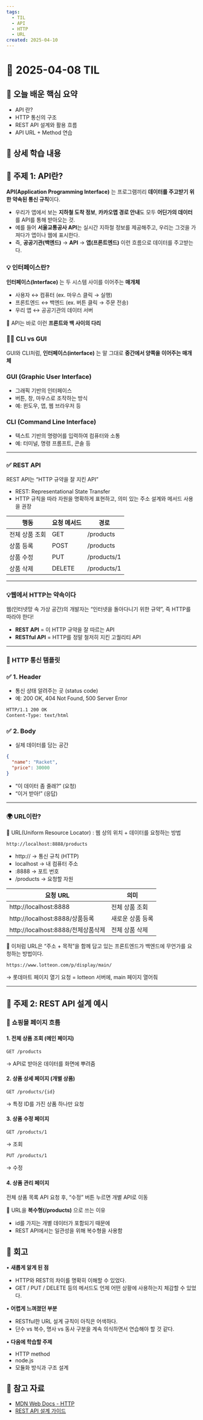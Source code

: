 ```yaml
---
tags:
  - TIL
  - API
  - HTTP
  - URL
created: 2025-04-10
---
```


# 📘 2025-04-08 TIL


## 📌 오늘 배운 핵심 요약

- API 란?
- HTTP 통신의 구조
- REST API 설계와 활용 흐름
- API URL + Method 연습

## 🧠 상세 학습 내용

## 📍 주제 1: API란?

**API(Application Programming Interface)** 는 
프로그램끼리 **데이터를 주고받기 위한 약속된 통신 규칙**이다.

- 우리가 앱에서 보는 **지하철 도착 정보**, **카카오맵 경로 안내**도 모두 **어딘가의 데이터**를 API를 통해 받아오는 것. 
- 예를 들어 **서울교통공사 API**는 실시간 지하철 정보를 제공해주고, 우리는 그것을 가져다가 앱이나 웹에 표시한다.
- 즉, **공공기관(백엔드)** → **API** → **앱(프론트엔드)** 이런 흐름으로 데이터를 주고받는다. 


### 💡 인터페이스란?

 **인터페이스(Interface)** 는 두 시스템 사이를 이어주는 **매개체**
- 사용자 ↔ 컴퓨터 (ex. 마우스 클릭 → 실행)
- 프론트엔드 ↔ 백엔드 (ex. 버튼 클릭 → 주문 전송)
- 우리 앱 ↔ 공공기관의 데이터 서버

📍 API는 바로 이런 **프론트와 백 사이의 다리**

### 🧑‍💻 CLI vs GUI

GUI와 CLI처럼, **인터페이스(interface)** 는 말 그대로 **중간에서 양쪽을 이어주는 매개체**
### GUI (Graphic User Interface)
- 그래픽 기반의 인터페이스
- 버튼, 창, 마우스로 조작하는 방식
- 예: 윈도우, 앱, 웹 브라우저 등
### CLI (Command Line Interface)
- 텍스트 기반의 명령어를 입력하여 컴퓨터와 소통
- 예: 터미널, 명령 프롬프트, 콘솔 등


---
### ✅ REST API
REST API는 “HTTP 규약을 잘 지킨 API”

- REST: Representational State Transfer
- HTTP 규칙을 따라 자원을 명확하게 표현하고, 의미 있는 주소 설계와 메서드 사용을 권장

| 행동       | 요청 메서드 | 경로          |
| -------- | ------ | ----------- |
| 전체 상품 조회 | GET    | /products   |
| 상품 등록    | POST   | /products   |
| 상품 수정    | PUT    | /products/1 |
| 상품 삭제    | DELETE | /products/1 |

---
### 💡웹에서 HTTP는 약속이다

웹(인터넷망 속 가상 공간)의 개발자는 “인터넷을 돌아다니기 위한 규약”, 즉 HTTP를 따라야 한다!
- **REST API** = 이 HTTP 규약을 잘 따르는 API
- **RESTful API** = HTTP를 정말 철저히 지킨 고퀄리티 API

---

### 🧾 HTTP 통신 템플릿

### **✅ 1. Header**

- 통신 상태 알려주는 곳 (status code)
- 예: 200 OK, 404 Not Found, 500 Server Error
```bash
HTTP/1.1 200 OK
Content-Type: text/html
```

### **✅ 2. Body**

- 실제 데이터를 담는 공간
```json
{
  "name": "Racket",
  "price": 30000
}
```
- “이 데이터 좀 줄래?” (요청)
- “이거 받아!” (응답)

---
### 🌍 URL이란?

📌 URL(Uniform Resource Locator)
: 웹 상의 위치 + 데이터를 요청하는 방법
```
http://localhost:8888/products
```
- http:// → 통신 규칙 (HTTP)
- localhost → 내 컴퓨터 주소
- :8888 → 포트 번호
- /products → 요청할 자원

| 요청 URL                       | 의미        |
| ---------------------------- | --------- |
| http://localhost:8888        | 전체 상품 조회  |
| http://localhost:8888/상품등록   | 새로운 상품 등록 |
| http://localhost:8888/전체상품삭제 | 전체 상품 삭제  |
📌 이처럼 URL은 “주소 + 목적”을 함께 담고 있는 프론트엔드가 백엔드에 무언가를 요청하는 방법이다.

```
https://www.lotteon.com/p/display/main/
```
→ 롯데마트 페이지 열기 요청 = lotteon 서버에, main 페이지 열어줘 

---
## 📍 주제 2: REST API 설계 예시

### 🛒 쇼핑몰 페이지 흐름

#### 1. 전체 상품 조회 (메인 페이지)
```
GET /products
```
→ API로 받아온 데이터를 화면에 뿌려줌

#### 2. 상품 상세 페이지 (개별 상품)
```
GET /products/{id}
```
→ 특정 ID를 가진 상품 하나만 요청

#### 3. 상품 수정 페이지
```
GET /products/1
```
→ 조회

```
PUT /products/1
```
→ 수정

#### 4. 상품 관리 페이지
전체 상품 목록 API 요청 후, “수정” 버튼 누르면 개별 API로 이동

📌 URL을 **복수형(/products)** 으로 쓰는 이유
- id를 가지는 개별 데이터가 포함되기 때문에
- REST API에서는 일관성을 위해 복수형을 사용함


## 💭 회고

• **새롭게 알게 된 점**
- HTTP와 REST의 차이를 명확히 이해할 수 있었다.
- GET / PUT / DELETE 등의 메서드도 언제 어떤 상황에 사용하는지 체감할 수 있었다.

• **어렵게 느껴졌던 부분**
- RESTful한 URL 설계 규칙이 아직은 어색하다.
- 단수 vs 복수, 명사 vs 동사 구분을 계속 의식하면서 연습해야 할 것 같다.

• **다음에 학습할 주제**
- HTTP method
- node.js
- 모듈화 방식과 구조 설계


## 🔗 참고 자료
- [MDN Web Docs - HTTP](https://developer.mozilla.org/ko/docs/Web/HTTP)
- [REST API 설계 가이드](https://meetup.toast.com/posts/92)